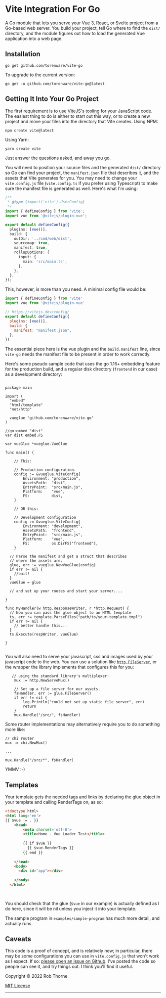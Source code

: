 # Vite Integration For Go

A Go module that lets you serve your Vue 3, React, or Svelte project from a Go-based web server.  You build your project, tell Go where to find the `dist/` directory, and the module figures out how to load the generated Vue application into a web page.

## Installation

```shell
go get github.com/torenware/vite-go

```

To upgrade to the current version:

```shell
go get -u github.com/torenware/vite-go@latest 
```


## Getting It Into Your Go Project

The first requirement is to [use ViteJS's tooling](https://vitejs.dev/guide/#scaffolding-your-first-vite-project) for your JavaScript code. The easiest thing to do is either to start out this way, or to create a new project and move your files into the directory that Vite creates. Using NPM:

```shell
npm create vite@latest
```

Using Yarn:

```shell
yarn create vite
```

Just answer the questions asked, and away you go.

You will need to position your source files and the generated `dist/` directory so Go can find your  project, the `manifest.json` file that describes it, and the assets that Vite generates for you. You may need to change your `vite.config.js` file (`vite.config.ts` if you prefer using Typescript) to make sure the manifest file is generated as well. Here's what I'm using:

```typescript
/**
 * @type {import('vite').UserConfig}
 */
import { defineConfig } from 'vite';
import vue from '@vitejs/plugin-vue';

export default defineConfig({
  plugins: [vue()],
  build: {
    outDir: '../cmd/web/dist',
    sourcemap: true,
    manifest: true,
    rollupOptions: {
      input: {
        main: 'src/main.ts',
      },
    },
  },
});
```  

This, however, is more than you need. A minimal config file would be:

```javascript
import { defineConfig } from 'vite'
import vue from '@vitejs/plugin-vue'

// https://vitejs.dev/config/
export default defineConfig({
  plugins: [vue()],
  build: {
    manifest: "manifest.json",
  },
})

```

The essential piece here is the vue plugin and the `build.manifest` line, since `vite-go` needs the manifest file to be present in order to work correctly.


Here's some pseudo sample code that uses the go 1.16+ embedding feature for the production build, and a regular disk directory (`frontend` in our case) as a development directory:

```golang

package main

import (
  "embed"
  "html/template"
  "net/http"

  vueglue "github.com/torenware/vite-go"
)

//go:embed "dist"
var dist embed.FS

var vueGlue *vueglue.VueGlue

func main() {
    
    // This:
    
    // Production configuration.
	config := &vueglue.ViteConfig{
		Environment: "production",
		AssetsPath:  "dist",
		EntryPoint:  "src/main.js",
		Platform:    "vue",
		FS:          dist,
	}

    // OR this:
    
    // Development configuration
	config := &vueglue.ViteConfig{
		Environment: "development",
		AssetsPath:  "frontend",
		EntryPoint:  "src/main.js",
		Platform:    "vue",
		FS:          os.DirFS("frontend"),
	}

  // Parse the manifest and get a struct that describes
  // where the assets are.
  glue, err := vueglue.NewVueGlue(config)
  if err != nil {
    //bail!
  }
  vueGlue = glue
  
  // and set up your routes and start your server....
  
}

func MyHandler(w http.ResponseWriter, r *http.Request) {
  // Now you can pass the glue object to an HTML template
  ts, err := template.ParseFiles("path/to/your-template.tmpl")
  if err != nil {
  	// better handle this...
  }
  ts.Execute(respWriter, vueGlue)

}


```

You will also need to serve your javascript, css and images used by your javascript code to the web. You can use a solution like [`http.FileServer`](https://pkg.go.dev/net/http#FileServer), or the wrapper the library implements that configures this for you:

```golang
   // using the standard library's multiplexer:
	mux := http.NewServeMux()

	// Set up a file server for our assets.
	fsHandler, err := glue.FileServer()
	if err != nil {
		log.Println("could not set up static file server", err)
		return
	}
	mux.Handle("/src/", fsHandler)

```

Some router implementations may alternatively require you to do something more like:

```golang
// chi router
mux := chi.NewMux()

...

mux.Handle("/src/*", fsHandler)

```

YMMV :-)

## Templates

Your template gets the needed tags and links by declaring the glue object in your template and calling RenderTags on, as so:


```HTML
<!doctype html>
<html lang='en'>
{{ $vue := . }}
    <head>
        <meta charset='utf-8'>
        <title>Home - Vue Loader Test</title>
        
        {{ if $vue }}
          {{ $vue.RenderTags }}
        {{ end }}
        
    </head>
    <body>
      <div id="app"></div>
      
    </body>
  </html>
      
 
```

You should check that the glue (`$vue` in our example) is actually defined as I do here, since it will be nil unless you inject it into your template.

The sample program in `examples/sample-program` has much more detail, and actually runs.

## Caveats

This code is a proof of concept, and is relatively new; in particular, there may be some configurations you can use in `vite.config.js` that won't work as I expect. If so: [please open an issue on Github](https://github.com/torenware/vite-go/issues).  I've posted the code so people can see it, and try things out. I think you'll find it useful.


Copyright © 2022 Rob Thorne

[MIT License](https://github.com/torenware/go-tooling-for-vue/blob/8999977a5bffb8f0630740220c576b550a7115e9/LICENSE.md)
<hr>
